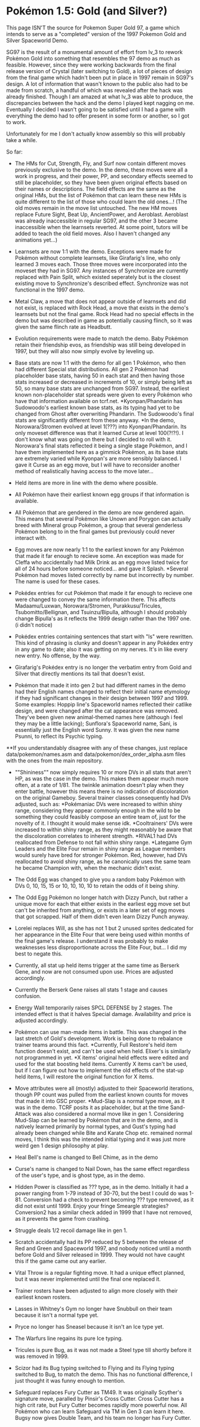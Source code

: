 # Pokémon 1.5: Gold (and Silver?)

This page ISN'T the source for Pokemon Super Gold 97, a game which intends to serve as a "completed" version of the 1997 Pokemon Gold and Silver Spaceworld Demo.

SG97 is the result of a monumental amount of effort from lv_3 to rework Pokémon Gold into something that resembles the 97 demo as much as feasible. 
However, since they were working backwards from the final release version of Crystal (later switching to Gold), a lot of pieces of design from the final game which hadn't been put in place in 1997 remain in SG97's design. A lot of information that wasn't known to the public also had to be made from scratch, a handful of which was revealed after the hack was already finished. Though I am amazed at what lv_3 was able to produce, the discrepancies between the hack and the demo I played kept nagging on me. Eventually I decided I wasn't going to be satisfied until I had a game with everything the demo had to offer present in some form or another, so I got to work.

Unfortunately for me I don't actually know assembly so this will probably take a while.

So far:
- The HMs for Cut, Strength, Fly, and Surf now contain different moves previously exclusive to the demo. In the demo, these moves were all a work in progress, and their power, PP, and secondary effects seemed to still be placeholder, so they have been given original effects based on their names or descriptions. The field effects are the same as the original HMs, but the list of Pokémon that can learn these new HMs is quite different to the list of those who could learn the old ones...!
(The old moves remain in the move list untouched. The new HM moves replace Future Sight, Beat Up, AncientPower, and Aeroblast. Aeroblast was already inaccessible in regular SG97, and the other 3 became inaccessible when the learnsets reverted. At some point, tutors will be added to teach the old field moves. Also I haven't changed any animations yet...)

- Learnsets are now 1:1 with the demo. Exceptions were made for Pokémon without complete learnsets, like Girafarig's line, who only learned 3 moves each. Those three moves were incorporated into the moveset they had in SG97. Any instances of Synchronize are currently replaced with Pain Split, which existed seperately but is the closest existing move to Synchronize's described effect. Synchronize was not functional in the 1997 demo. 

- Metal Claw, a move that does not appear outside of learnsets and did not exist, is replaced with Rock Head, a move that exists in the demo's learnsets but not the final game. Rock Head had no special effects in the demo but was described in game as potentially causing flinch, so it was given the same flinch rate as Headbutt.

- Evolution requirements were made to match the demo. Baby Pokémon retain their friendship evos, as friendship was still being developed in 1997, but they will also now simply evolve by leveling up.

- Base stats are now 1:1 with the demo for all gen 1 Pokémon, who then had different Special stat distributions. All gen 2 Pokémon had placeholder base stats, having 50 in each stat and then having those stats increased or decreased in increments of 10, or simply being left as 50, so many base stats are unchanged from SG97. Instead, the earliest known non-placeholder stat spreads were given to every Pokémon who have that information available on tcrf.net.
*Kyonpan/Phandarin has Sudowoodo's earliest known base stats, as its typing had yet to be changed from Ghost after overwriting Phandarin. The Sudowoodo's final stats are significantly different from these anyway. 
*In the demo, Norowara/Stromen evolved at level 1(???) into Kyonpan/Phandarin. Its only moveset difference was that it learned Curse at level 100(?!?!). I don't know what was going on there but I decided to roll with it. Norowara's final stats reflected it being a single stage Pokémon, and I have them implemented here as a gimmick Pokémon, as its base stats are extremely varied while Kyonpan's are more sensibly balanced. I gave it Curse as an egg move, but I will have to reconsider another method of realistically having access to the move later...

- Held items are more in line with the demo where possible.
- All Pokémon have their earliest known egg groups if that information is available.
- All Pokémon that are gendered in the demo are now gendered again. This means that several Pokémon like Unown and Porygon can actually breed with Mineral group Pokémon, a group that several genderless Pokémon belong to in the final games but previously could never interact with.

- Egg moves are now nearly 1:1 to the earliest known for any Pokémon that made it far enough to recieve some. An exception was made for Cleffa who accidentally had Milk Drink as an egg move listed twice for all of 24 hours before someone noticed... and gave it Splash.
*Several Pokémon had moves listed correctly by name but incorrectly by number. The name is used for these cases.


- Pokédex entries for cut Pokémon that made it far enough to recieve one were changed to convey the same information there. This affects Madaamu/Luxwan, Norowara/Stromen, Purakkusu/Tricules, Tsubomitto/Bellignan, and Tsuinzu/Bipulla, although I should probably change Bipulla's as it reflects the 1999 design rather than the 1997 one. (i didn't notice)
- Pokédex entries containing sentences that start with "Is" were rewritten. This kind of phrasing is clunky and doesn't appear in any Pokédex entry in any game to date; also it was getting on my nerves. It's in like every new entry. No offense, by the way.
- Girafarig's Pokédex entry is no longer the verbatim entry from Gold and Silver that directly mentions its tail that doesn't exist.

- Pokémon that made it into gen 2 but had different names in the demo had their English names changed to reflect their initial name etymology if they had significant changes in their design between 1997 and 1999. Some examples:
Hoppip line's Spaceworld names reflected their catlike design, and were changed after the cat appearance was removed. They've been given new animal-themed names here (although i feel they may be a little lacking);
Sunflora's Spaceworld name, Sani, is essentially just the English word Sunny. It was given the new name Psunni, to reflect its Psychic typing.


**If you understandably disagree with any of these changes, just replace data/pokemon/names.asm  and data/pokemon/dex_order_alpha.asm files with the ones from the main repository.

- ""Shininess"" now simply requires 10 or more DVs in all stats that aren't HP, as was the case in the demo. This makes them appear much more often, at a rate of 1/81. The twinkle animation doesn't play when they enter battle, however this means there is no indication of discoloration on the original Gameboy. Several trainer classes consequently had DVs adjusted, such as:
*Pokémaniac DVs were increased to within shiny range, considering they appear commonly enough in the wild to be something they could feasibly compose an entire team of, just for the novelty of it. I thought it would make sense idk.
*Cooltrainers' DVs were increased to within shiny range, as they might reasonably be aware that the discoloration correlates to inherent strength.
*RIVAL1 had DVs reallocated from Defense to not fall within shiny range.
*Lategame Gym Leaders and the Elite Four remain in shiny range as League members would surely have bred for stronger Pokémon. Red, however, had DVs reallocated to avoid shiny range, as he canonically uses the same team he became Champion with, when the mechanic didn't exist.

- The Odd Egg was changed to give you a random baby Pokémon with DVs 0, 10, 15, 15 or 10, 10, 10, 10 to retain the odds of it being shiny.
- The Odd Egg Pokémon no longer hatch with Dizzy Punch, but rather a unique move for each that either exists in the earliest egg move set but can't be inherited from anything, or exists in a later set of egg moves that got scrapped. Half of them didn't even learn Dizzy Punch anyway.

- Lorelei replaces Will, as she has not 1 but 2 unused sprites dedicated for her appearance in the Elite Four that were being used within months of the final game's release. I understand it was probably to make weaknesses less disproportionate across the Elite Four, but... I did my best to negate this.

- Currently, all stat up held items trigger at the same time as Berserk Gene, and now are not consumed upon use. Prices are adjusted accordingly.
- Currently the Berserk Gene raises all stats 1 stage and causes confusion. 
- Energy Wall temporarily raises SPCL DEFENSE by 2 stages. The intended effect is that it halves Special damage. Availability and price is adjusted accordingly.

- Pokémon can use man-made items in battle. This was changed in the last stretch of Gold's development. 
Work is being done to rebalance trainer teams around this fact.
*Currently, Full Restore's held item function doesn't exist, and can't be used when held. Elixer's is similarly not programmed in yet.
*X items' original held effects were edited and used for the stat boosting held items. Currently X items can't be used, but if I can figure out how to implement the old effects of the stat-up held items, I will restore the original function for X items.

- Move attributes were all (mostly) adjusted to their Spaceworld iterations, though PP count was pulled from the earliest known counts for moves that made it into GSC proper.
*Mud-Slap is a normal type move, as it was in the demo. TCRF posits it as placeholder, but at the time Sand-Attack was also considered a normal move like in gen 1. Considering Mud-Slap can be learned by Pokémon that are in the demo, and is natively learned primarily by normal types, and Gust's typing had already been changed while Bite and Karate Chop etc. remained normal moves, I think this was the intended initial typing and it was just more weird gen 1 design philosophy at play.

- Heal Bell's name is changed to Bell Chime, as in the demo
- Curse's name is changed to Nail Down, has the same effect regardless of the user's type, and is ghost type, as in the demo.
- Hidden Power is classified as ??? type, as in the demo. Initially it had a power ranging from 1-79 instead of 30-70, but the best I could do was 1-81.
Conversion had a check to prevent becoming ??? type removed, as it did not exist until 1999. Enjoy your fringe Smeargle strategies?
Conversion2 has a similar check added in 1999 that I have not removed, as it prevents the game from crashing.
- Struggle deals 1/2 recoil damage like in gen 1.
- Scratch accidentally had its PP reduced by 5 between the release of Red and Green and Spaceworld 1997, and nobody noticed until a month before Gold and Silver released in 1999. They would not have caught this if the game came out any earlier.
- Vital Throw is a regular fighting move. It had a unique effect planned, but it was never implemented until the final one replaced it.

- Trainer rosters have been adjusted to align more closely with their earliest known rosters.
- Lasses in Whitney's Gym no longer have Snubbull on their team because it isn't a normal type yet.
- Pryce no longer has Sneasel because it isn't an Ice type yet.
- The Warfurs line regains its pure Ice typing.
- Tricules is pure Bug, as it was not made a Steel type till shortly before it was removed in 1999.
- Scizor had its Bug typing switched to Flying and its Flying typing switched to Bug, to match the demo. This has no functional difference, I just thought it was funny enough to mention.

- Safeguard replaces Fury Cutter as TM49. It was originally Scyther's signature move, paralled by Pinsir's Cross Cutter. Cross Cutter has a high crit rate, but Fury Cutter becomes rapidly more powerful now. All Pokémon who can learn Safeguard via TM in Gen 3 can learn it here. Bugsy now gives Double Team, and his team no longer has Fury Cutter.
